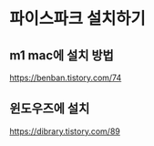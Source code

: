 # 파이스파크 설치하기


## m1 mac에 설치 방법

https://benban.tistory.com/74


## 윈도우즈에 설치
https://dibrary.tistory.com/89

